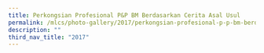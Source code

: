 ```yaml
---
title: Perkongsian Profesional P&P BM Berdasarkan Cerita Asal Usul
permalink: /mlcs/photo-gallery/2017/perkongsian-profesional-p-p-bm-berdasarkan-cerita-asal-usul/
description: ""
third_nav_title: "2017"
---
```

